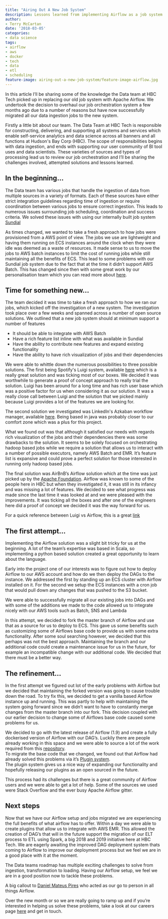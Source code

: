 ```yaml
---
title: "Airing Out A New Job System"
description: Lessons learned from implementing Airflow as a job system for Data
author:
- Terry McCartan
date: '2018-03-05'
categories:
- data science
tags:
- airflow
- aws
- docker
- tech
- data
- etl
- scheduling
feature-image: airing-out-a-new-job-system/feature-image-airflow.jpg
---
```


In this article I’ll be sharing some of the knowledge the Data team at HBC Tech picked up in replacing our old job system with Apache Airflow.
We undertook the decision to overhaul our job orchestration system a few months ago due to a number of reasons but have now successfully migrated all our data ingestion jobs to the new system.

Firstly a little bit about our team. The Data Team at HBC Tech is responsible for constructing, delivering, and supporting all systems and services which enable self-service analytics
and data science across all banners and all functions at Hudson's Bay Corp (HBC).
The scope of responsibilities begins with data ingestion, and ends with supporting our user community of BI tool uses and data scientists.
These varieties of sources and types of processing lead us to review our job orchestration and I’ll be sharing the challenges involved, attempted solutions and lessons learned.

## In the beginning...

The Data team has various jobs that handle the ingestion of data from multiple sources in a variety of formats.
Each of these sources have either strict integration guidelines regarding time of ingestion or require coordination between various jobs to ensure correct ingestion.
This leads to numerous issues surrounding job scheduling, coordination and success criteria. We solved these issues with using our internally built job system [Sundial](https://github.com/gilt/sundial)

As times changed, we wanted to take a fresh approach to how jobs were provisioned from a AWS point of view.
The jobs we use are lightweight and having them running on ECS instances around the clock when they were idle was deemed as a waste of resources.
It made sense to us to move the jobs to AWS batch instances to limit the cost of running jobs while still maintaining all the benefits of ECS.
This lead to some problems with our Sundial job system due to the fact that at the time it didn’t support AWS Batch.
This has changed since then with some great work by our personalisation team which you can read more about [here](http://tech.hbc.com/2017-08-04-sundial-batch.html).

## Time for something new…

The team decided it was time to take a fresh approach to how we ran our jobs, which kicked off the investigation of a new system.
The investigation took place over a few weeks and spanned across a number of open source solutions.
We outlined that a new job system should at minimum support a number of features

* It should be able to integrate with AWS Batch
* Have a rich feature list inline with what was available in Sundial
* Have the ability to contribute new features and expand existing functionality
* Have the ability to have rich visualization of jobs and their dependencies

We were able to whittle down the numerous possibilities to three possible solutions.
The first being Spotify's Luigi system, available [here](https://github.com/spotify/luigi) which is a really great solution and was ticking most of our boxes.
We decided it was worthwhile to generate a proof of concept approach to really trial the solution. Luigi has been around for a long time and has rich user base which was a positive factor for us when considering it as our solution.
It was a really close call between Luigi and the solution that we picked mainly because Luigi provides a lot of the features we are looking for.

The second solution we investigated was LinkedIn's Azkaban workflow manager, available [here](https://github.com/azkaban/azkaban).
Being based in java was probably closer to our comfort zone which was a plus for this project.

What we found out was that although it satisfied our needs with regards rich visualization of the jobs and their dependencies there was some drawbacks to the solution.
It seems to be solely focused on orchestrating hadoop based jobs while we require a solution that allows us to interact with a number of possible executors, namely AWS Batch and EMR.
It’s feature list is expansive and could prove a perfect solution for those interested in running only hadoop based jobs.

The final solution was AirBnB’s Airflow solution which at the time was just picked up by the [Apache Foundation](https://github.com/apache/incubator-airflow).
Airflow was known to some of the people here in HBC but when they investigated it, it was still in its infancy and was missing a lot of features.
We decided to see what progress was made since the last time it was looked at and we were pleased with the improvements.
It was ticking all the boxes and after one of the engineers here did a proof of concept we decided it was the way forward for us.

For a quick reference between Luigi vs Airflow, this is a great [link](http://bytepawn.com/luigi-airflow-pinball.html)

## The first attempt…

Implementing the Airflow solution was a slight bit tricky for us at the beginning.
A lot of the team’s expertise was based in Scala, so implementing a python based solution created a great opportunity to learn about the language.

Early into the project one of our interests was to figure out how to deploy Airflow to our AWS account and how do we then deploy the DAGs to the instance.
We addressed the first by standing up an ECS cluster with Airflow installed on it.
For the second we setup  the ECS instances with a cron job that would pull down any changes that was pushed to the S3 bucket.

We were able to successfully migrate all our existing jobs into DAGs and with some of the additions we made to the code allowed us to integrate nicely with our AWS tools such as Batch,
SNS and Lambda

In this attempt, we decided to fork the master branch of Airflow and use that as a source for us to deploy to ECS.
This gave us some benefits such as customizing some of Airflows base code to provide us with some extra functionality.
After some soul searching however, we decided that this perhaps was not the best approach. Maintaining the branch and our additional code could create a maintenance issue for us in the future,
for example an incompatible change with our additional code. We decided that there must be a better way.

## The refinement…

In the first attempt we figured out lot of the early problems with Airflow but we decided that maintaining the forked version was going to cause trouble down the road.
To try fix this, we decided to get a vanilla based Airflow instance up and running. This was partly to help with maintaining the system going forward since we didn’t want to have to constantly merge changes from the master branch into our fork.
This decision coupled with our earlier decision to change some of Airflows base code caused some problems for us.

We decided to go with the latest release of Airflow (1.9) and create a fully dockerised version of Airflow with our DAG’s.
Luckily there are people already working in this space and we were able to source a lot of the work required from this [repository](https://github.com/puckel/docker-airflow).  
To migrate the base code that we changed, we found out that Airflow had already solved this problems via it’s [Plugin system](https://airflow.incubator.apache.org/plugins.html).  
The plugin system gives us a nice way of expanding our functionality and hopefully releasing our plugins as an open sourced in the future.

This process had its challenges but there is a great community of Airflow users and we were able to get a lot of help. Some of the sources we used were Stack Overflow and the ever busy Apache Airflow gitter.

## Next steps

Now that we have our Airflow setup and jobs migrated we are experiencing the full benefits of what airflow has to offer.
Within a day we were able to create plugins that allow us to integrate with AWS EMR. This allowed the creation of DAG’s that will in the future support the migration of our ELT process to ETL using Spark, a big 2018 and 2019 initiative here at HBC Tech.
We are eagerly awaiting the improved DAG deployment system thats coming to Airflow to improve our deployment process but we feel we are in a good place with it at the moment.

The Data teams roadmap has multiple exciting challenges to solve from ingestion, transformation to loading.
Having our Airflow setup, we feel we are in a good position now to tackle these problems.

A big callout to [Daniel Mateus Pires](https://github.com/dmateusp) who acted as our go to person in all things Airflow.

Over the new month or so we are really going to ramp up and if you’re interested in helping us solve these problems, take a look at our careers page [here](https://www.linkedin.com/jobs/search/?f_C=167354%2C1453743&locationId=OTHERS.worldwide) and get in touch.
